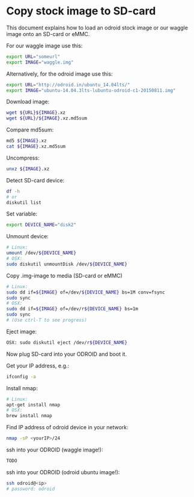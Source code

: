 

# Copy stock image to SD-card
This document explains how to load an odroid stock image or our waggle image onto an SD-card or eMMC.


For our waggle image use this:
```bash
export URL="someurl"
export IMAGE="waggle.img"
```

Alternatively, for the odroid image use this: 
```bash
export URL="http://odroid.in/ubuntu_14.04lts/"
export IMAGE="ubuntu-14.04.3lts-lubuntu-odroid-c1-20150811.img"
```

Download image:
```bash
wget ${URL}${IMAGE}.xz
wget ${URL}/${IMAGE}.xz.md5sum
```
Compare md5sum:
```bash
md5 ${IMAGE}.xz
cat ${IMAGE}.xz.md5sum
```
Uncompress:
```bash
unxz ${IMAGE}.xz
```

Detect SD-card device:
```bash
df -h
# or
diskutil list
```

Set variable:
```bash
export DEVICE_NAME="disk2"
```

Unmount device:
```bash
# Linux: 
umount /dev/${DEVICE_NAME}
# OSX:
sudo diskutil unmountDisk /dev/${DEVICE_NAME}
```

Copy .img-image to media (SD-card or eMMC)
```bash
# Linux:
sudo dd if=${IMAGE} of=/dev/${DEVICE_NAME} bs=1M conv=fsync
sudo sync
# OSX:
sudo dd if=${IMAGE} of=/dev/r${DEVICE_NAME} bs=1m
sudo sync
# (Use ctrl-T to see progress)
```


Eject image:
```bash
OSX: sudo diskutil eject /dev/r${DEVICE_NAME}
```

Now plug SD-card into your ODROID and boot it.

Get your IP address, e.g.:
```bash
ifconfig -a
```

Install nmap:
```bash
# Linux:
apt-get install nmap
# OSX:
brew install nmap
```

Find IP address of odroid device in your network:
```bash
nmap -sP <yourIP>/24 
```

ssh into your ODROID (waggle image!):
```bash
TODO
```

ssh into your ODROID (odroid ubuntu image!):
```bash
ssh odroid@<ip>
# password: odroid
```



